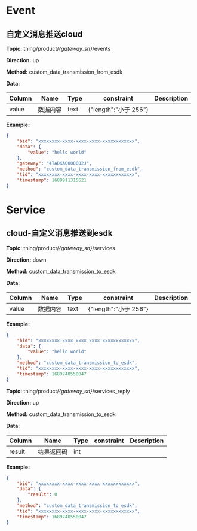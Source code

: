 




 # Event

## 自定义消息推送cloud



**Topic:** thing/product/*{gateway_sn}*/events

**Direction:** up

**Method:** custom_data_transmission_from_esdk

**Data:** 

|Column|Name|Type|constraint|Description|
|---|---|---|---|---|
|value|数据内容|text| {&#34;length&#34;:&#34;小于 256&#34;} ||


 



**Example:**
```json
{
	"bid": "xxxxxxxx-xxxx-xxxx-xxxx-xxxxxxxxxxxx",
	"data": {
		"value": "hello world"
	},
	"gateway": "4TADKAQ000002J",
	"method": "custom_data_transmission_from_esdk",
	"tid": "xxxxxxxx-xxxx-xxxx-xxxx-xxxxxxxxxxxx",
	"timestamp": 1689911315621
}
```







 # Service

## cloud-自定义消息推送到esdk



**Topic:** thing/product/*{gateway_sn}*/services

**Direction:** down

**Method:** custom_data_transmission_to_esdk

**Data:**

|Column|Name|Type|constraint|Description|
|---|---|---|---|---|
|value|数据内容|text| {&#34;length&#34;:&#34;小于 256&#34;} ||


 



**Example:**
```json
{
	"bid": "xxxxxxxx-xxxx-xxxx-xxxx-xxxxxxxxxxxx",
	"data": {
		"value": "hello world"
	},
	"method": "custom_data_transmission_to_esdk",
	"tid": "xxxxxxxx-xxxx-xxxx-xxxx-xxxxxxxxxxxx",
	"timestamp": 1689740550047
}
```



**Topic:** thing/product/*{gateway_sn}*/services_reply

**Direction:** up

**Method:** custom_data_transmission_to_esdk

**Data:**

|Column|Name|Type|constraint|Description|
|---|---|---|---|---|
|result|结果返回码|int|  ||


 

**Example:**
```json
{
	"bid": "xxxxxxxx-xxxx-xxxx-xxxx-xxxxxxxxxxxx",
	"data": {
		"result": 0
	},
	"method": "custom_data_transmission_to_esdk",
	"tid": "xxxxxxxx-xxxx-xxxx-xxxx-xxxxxxxxxxxx",
	"timestamp": 1689740550047
}
```







